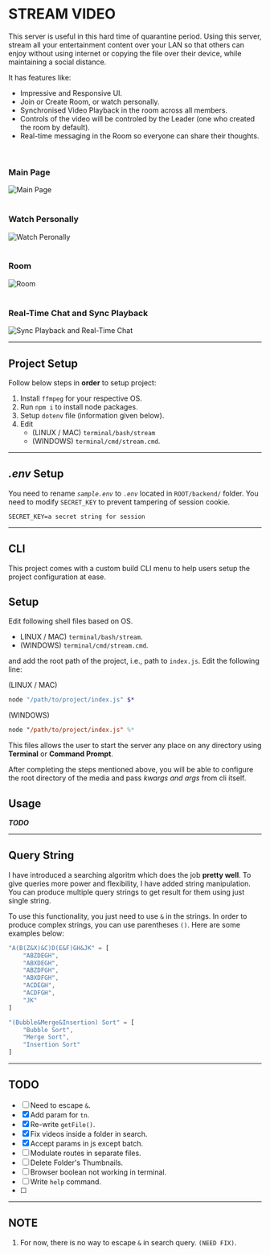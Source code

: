 # STREAM VIDEO

This server is useful in this hard time of quarantine period. Using this server, stream all your entertainment content over your LAN so that others can enjoy without using internet or copying the file over their device, while maintaining a social distance.

It has features like:

-   Impressive and Responsive UI.
-   Join or Create Room, or watch personally.
-   Synchronised Video Playback in the room across all members.
-   Controls of the video will be controled by the Leader (one who created the room by default).
-   Real-time messaging in the Room so everyone can share their thoughts.

<br>

### Main Page

![Main Page](https://raw.githubusercontent.com/mrbing47/Stream-Video/master/assets/index.png)
<br>
<br>

### Watch Personally

![Watch Peronally](https://raw.githubusercontent.com/mrbing47/Stream-Video/master/assets/watch-personal.png)
<br>
<br>

### Room

![Room](https://raw.githubusercontent.com/mrbing47/Stream-Video/master/assets/room.png)
<br>
<br>

### Real-Time Chat and Sync Playback

![Sync Playback and Real-Time Chat](https://raw.githubusercontent.com/mrbing47/Stream-Video/master/assets/stream-video-room.gif)

---

## Project Setup

Follow below steps in **order** to setup project:

1. Install `ffmpeg` for your respective OS.
2. Run `npm i` to install node packages.
3. Setup `dotenv` file (information given below).
4. Edit
    - (LINUX / MAC) `terminal/bash/stream`
    - (WINDOWS) `terminal/cmd/stream.cmd`.

---

## _.env_ Setup

You need to rename _`sample.env`_ to _`.env`_ located in `ROOT/backend/` folder. You need to modify `SECRET_KEY` to prevent tampering of session cookie.

```dotenv
SECRET_KEY=a secret string for session
```

---

## CLI

This project comes with a custom build CLI menu to help users setup the project configuration at ease.

## **Setup**

Edit following shell files based on OS.

-   LINUX / MAC) `terminal/bash/stream`.
-   (WINDOWS) `terminal/cmd/stream.cmd`.

and add the root path of the project, i.e., path to `index.js`. Edit the following line:

(LINUX / MAC)

```bash
node "/path/to/project/index.js" $*
```

(WINDOWS)

```ps
node "/path/to/project/index.js" %*
```

This files allows the user to start the server any place on any directory using **Terminal** or **Command Prompt**.

After completing the steps mentioned above, you will be able to configure the root directory of the media and pass _kwargs and args_ from cli itself.

## **Usage**

_**TODO**_

---

## Query String

I have introduced a searching algoritm which does the job **pretty well**. To give queries more power and flexibility, I have added string manipulation. You can produce multiple query strings to get result for them using just single string.

To use this functionality, you just need to use `&` in the strings. In order to produce complex strings, you can use parentheses `()`. Here are some examples below:

```javascript
"A(B(Z&X)&C)D(E&F)GH&JK" = [
    "ABZDEGH",
    "ABXDEGH",
    "ABZDFGH",
    "ABXDFGH",
    "ACDEGH",
    "ACDFGH",
    "JK"
]

"(Bubble&Merge&Insertion) Sort" = [
    "Bubble Sort",
    "Merge Sort",
    "Insertion Sort"
]
```

---

## TODO

-   [ ] Need to escape `&`.
-   [x] Add param for `tn`.
-   [x] Re-write `getFile()`.
-   [x] Fix videos inside a folder in search.
-   [x] Accept params in js except batch.
-   [ ] Modulate routes in separate files.
-   [ ] Delete Folder's Thumbnails.
-   [ ] Browser boolean not working in terminal.
-   [ ] Write `help` command.
-   [ ]

---

## NOTE

1. For now, there is no way to escape `&` in search query. `(NEED FIX)`.
